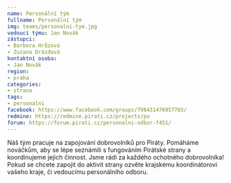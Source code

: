 ```yaml
---
name: Personální tým
fullname: Personální tým
img: teams/personalni-tym.jpg
vedoucí týmu: Jan Novák
zástupci:
- Barbora Hrůzová
- Zuzana Drázdová
kontaktní osoba: 
- Jan Novák
region: 
- praha
categories: 
- strana
tags:
- personalni
facebook: https://www.facebook.com/groups/798431476957765/
redmine: https://redmine.pirati.cz/projects/po
forum: https://forum.pirati.cz/personalni-odbor-f451/
---
```


Náš tým pracuje na zapojování dobrovolníků pro Piráty. Pomáháme nováčkům, aby se lépe seznámili s fungováním Pirátské strany a koordinujeme jejich činnost. Jsme rádi za každého ochotného dobrovolníka! Pokud se chcete zapojit do aktivit strany ozvěte krajskému koordinátorovi vašeho kraje, či vedoucímu personálního odboru.
